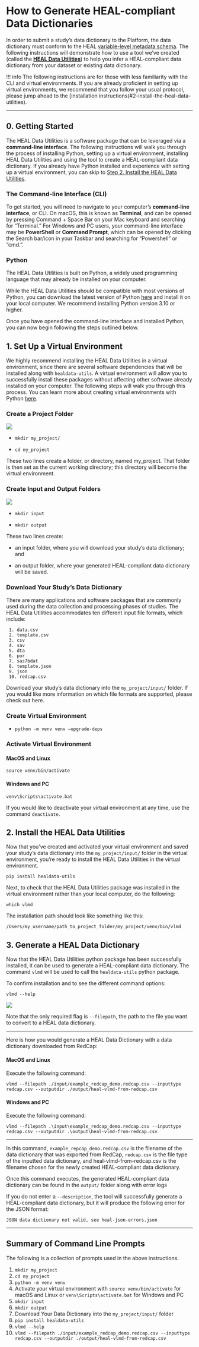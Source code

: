 # How to Generate HEAL-compliant Data Dictionaries

In order to submit a study’s data dictionary to the Platform, the data dictionary must conform to the HEAL [variable-level metadata schema](https://github.com/HEAL/heal-metadata-schemas/tree/variable-level-metadata/variable-level-metadata-schema). The following instructions will demonstrate how to use a tool we’ve created (called the [**HEAL Data Utilities**](https://pypi.org/project/healdata-utils/)) to help you infer a HEAL-compliant data dictionary from your dataset or existing data dictionary.


!!! info
     The following instructions are for those with less familiarity with the CLI and virtual environments. If you are already proficient in setting up virtual environments, we recommend that you follow your usual protocol, please jump ahead to the [installation instructions(#2-install-the-heal-data-utilities). 

---

## 0. Getting Started 

The HEAL Data Utilities is a software package that can be leveraged via a **command-line interface**. The following instructions will walk you through the process of installing Python, setting up a virtual environment, installing HEAL Data Utilities and using the tool to create a HEAL-compliant data dictionary. If you already have Python installed and experience with  setting up a virtual environment, you can skip to  [Step 2. Install the HEAL Data Utilities](#2-install-the-heal-data-utilities).

### The Command-line Interface (CLI)

To get started, you will need to navigate to your computer’s **command-line interface**, or CLI. On macOS, this is known as **Terminal**, and can be opened by pressing Command + Space Bar on your Mac keyboard and searching for “Terminal.” For Windows and PC users, your command-line interface may be **PowerShell** or **Command Prompt**, which can be opened by clicking the Search bar/icon in your Taskbar and searching for “Powershell” or “cmd.”. 

### Python

The HEAL Data Utilities is built on Python, a widely used programming language that may   already be installed on your computer.

While the HEAL Data Utilities should be compatible with most versions of Python, you can download the latest version of Python [here](https://www.python.org/downloads/) and install it on your local computer. We recommend installing Python version 3.10 or higher. 

Once you have opened the command-line interface and installed Python, you can now begin following the steps outlined below. 

## 1. Set Up a Virtual Environment

We highly recommend installing the HEAL Data Utilities in a virtual environment, since there are several software dependencies that will be installed along with `healdata-utils`. A virtual environment will allow you to successfully install these packages without affecting other software already installed on your computer. The following steps will walk you through this process. You can learn more about creating virtual environments with Python [here](https://docs.python.org/3/library/venv.html).  


### Create a Project Folder

![](../img/create_project_folder.gif)

- `mkdir my_project/`

- `cd my_project `

These two lines create a folder, or directory, named my_project. That folder is then set as the current working directory; this directory will become the virtual environment. 

### Create Input and Output Folders

![](../img/create_inputoutput.gif)

- `mkdir input`

- `mkdir output`

These two lines create:

- an input folder, where you will download your study’s data dictionary; and

 - an output folder, where your generated HEAL-compliant data dictionary will be saved.

### Download Your Study’s Data Dictionary

There are many applications and software packages that are commonly used during the data collection and processing phases of studies. The HEAL Data Utilities accommodates ten different input file formats, which include:

     1. data.csv
     2. template.csv
     3. csv
     4. sav
     5. dta
     6. por
     7. sas7bdat
     8. template.json
     9. json
     10. redcap.csv 

Download your study’s data dictionary into the `my_project/input/` folder. If you would like more information on which file formats are supported, please check out here. 

### Create Virtual Environment

- `python -m venv venv –upgrade-deps`

### Activate Virtual Environment

#### MacOS and Linux

`source venv/bin/activate`

#### Windows and PC

`venv\Scripts\activate.bat`

If you would like to deactivate your virtual environment at any time, use the command `deactivate`.

## 2. Install the HEAL Data Utilities 

Now that you’ve created and activated your virtual environment and saved your study’s data dictionary into the `my_project/input/` folder in the virtual environment, you’re ready to install the HEAL Data Utilities in the virtual environment. 

`pip install healdata-utils`

Next, to check that the HEAL Data Utilities package was installed in the virtual environment rather than your local computer, do the following:

`which vlmd`

The installation path should look like something like this:

`/Users/my_username/path_to_project_folder/my_project/venv/bin/vlmd`

## 3. Generate a HEAL Data Dictionary 

Now that the HEAL Data Utilities python package has been successfully installed, it can be used to generate a HEAL-compliant data dictionary. The command `vlmd` will be used to call the `healdata-utils` python package. 

To confirm installation and to see the different command options:

`vlmd --help`

![](../img/vlmd_options.png)

Note that the only required flag is `--filepath`, the path to the file you want to convert to a HEAL data dictionary. 

---

Here is how you would generate a HEAL Data Dictionary with a data dictionary downloaded from RedCap:

#### MacOS and Linux

Execute the following command: 

`vlmd --filepath ./input/example_redcap_demo.redcap.csv --inputtype redcap.csv --outputdir ./output/heal-vlmd-from-redcap.csv`

#### Windows and PC

Execute the following command: 

`vlmd --filepath .\input\example_redcap_demo.redcap.csv --inputtype redcap.csv --outputdir .\output\heal-vlmd-from-redcap.csv`

---

In this command, `example_repcap_demo.redcap.csv` is the filename of the data dictionary that was exported from RedCap, `redcap.csv` is the file type of the inputted data dictionary, and heal-vlmd-from-redcap.csv is the filename chosen for the newly created HEAL-compliant data dictionary. 

Once this command executes, the generated HEAL-compliant data dictionary can be found in the `output/` folder along with error logs

If you do not enter a `--description`, the tool will successfully generate a HEAL-compliant data dictionary, but it will produce the following error for the JSON format: 

`JSON data dictionary not valid, see heal-json-errors.json`

---

## Summary of Command Line Prompts

The following is a collection of prompts used in the above instructions. 

1. `mkdir my_project`
2. `cd my_project`
3. `python -m venv venv`
4. Activate your virtual environment with `source venv/bin/activate` for macOS and Linux or `venv\Scripts\activate.bat` for Windows and PC
5. `mkdir input`
6. `mkdir output`
7. Download Your Data Dictionary into the `my_project/input/` folder
8. `pip install healdata-utils`
9. `vlmd --help`
10. `vlmd --filepath ./input/example_redcap_demo.redcap.csv --inputtype redcap.csv --outputdir ./output/heal-vlmd-from-redcap.csv`
